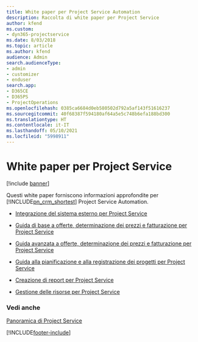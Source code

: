 ```yaml
---
title: White paper per Project Service Automation
description: Raccolta di white paper per Project Service
author: kfend
ms.custom:
- dyn365-projectservice
ms.date: 8/03/2018
ms.topic: article
ms.author: kfend
audience: Admin
search.audienceType:
- admin
- customizer
- enduser
search.app:
- D365CE
- D365PS
- ProjectOperations
ms.openlocfilehash: 0385ca6684d0eb580502d792a5af143f51616237
ms.sourcegitcommit: 40f68387f594180af64a5e5c748b6efa188bd300
ms.translationtype: HT
ms.contentlocale: it-IT
ms.lasthandoff: 05/10/2021
ms.locfileid: "5998911"
---
```

# <a name="white-papers-for-project-service"></a>White paper per Project Service

[!include [banner](../includes/psa-now-project-operations.md)]

Questi white paper forniscono informazioni approfondite per [!INCLUDE[pn_crm_shortest](../includes/pn-crm-shortest.md)] Project Service Automation.

-   [Integrazione del sistema esterno per Project Service](https://go.microsoft.com/fwlink/?LinkId=825445)

-   [Guida di base a offerte, determinazione dei prezzi e fatturazione per Project Service](https://go.microsoft.com/fwlink/?LinkId=825241)

-   [Guida avanzata a offerte, determinazione dei prezzi e fatturazione per Project Service](https://go.microsoft.com/fwlink/?LinkId=825242)

-   [Guida alla pianificazione e alla registrazione dei progetti per Project Service](https://go.microsoft.com/fwlink/?LinkId=825243)

-   [Creazione di report per Project Service](https://go.microsoft.com/fwlink/?LinkId=825446)

-   [Gestione delle risorse per Project Service](https://go.microsoft.com/fwlink/?LinkId=825244)

### <a name="see-also"></a>Vedi anche
 [Panoramica di Project Service](../psa/overview.md)


[!INCLUDE[footer-include](../includes/footer-banner.md)]